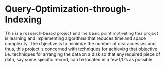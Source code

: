 # Query-Optimization-through-Indexing
This is a research-based project and the basic point motivating this project is learning and implementing algorithms that reduces time and space complexity. The objective is to minimize the number of disk accesses and thus, this project is concerned with techniques for achieving that objective i.e. techniques for arranging the data on a disk so that any required piece of data, say some specific record, can be located in a few I/O’s as possible.

